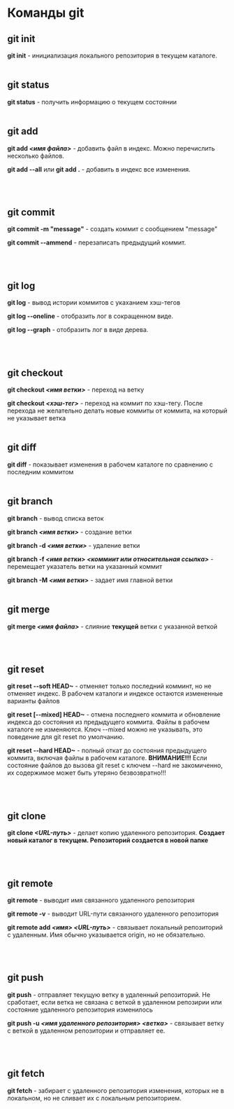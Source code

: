 # Команды git

## git init
**git init** - инициализация локального репозитория в текущем каталоге.
<br/>
<br/>

## git status
**git status** - получить информацию о текущем состоянии
<br/>
<br/>

## git add
**git add _<имя файла>_** - добавить файл в индекс. Можно перечислить несколько файлов.

**git add --all** или **git add .** - добавить в индекс все изменения.

<br/>
<br/>

## git commit
**git commit -m "message"** - создать коммит с сообщением "message"

**git commit --ammend** - перезаписать предыдущий коммит.

<br/>
<br/>

## git log
**git log** - вывод истории коммитов с укаханием хэш-тегов

**git log --oneline** - отобразить лог в сокращенном виде.

**git log --graph** - отобразить лог в виде дерева.

<br/>
<br/>

## git checkout
**git checkout _<имя ветки>_** - переход на ветку

**git checkout _<хэш-тег>_** - переход на коммит по хэш-тегу. После перехода не желательно делать новые коммиты от коммита, на который не указывает ветка 
<br/>
<br/>

## git diff
**git diff** - показывает изменения в рабочем каталоге по сравнению с последним коммитом
<br/>
<br/>

## git branch
**git branch** - вывод списка веток

**git branch _<имя ветки>_** - создание ветки

**git branch -d _<имя ветки>_** - удаление ветки

**git branch -f _<имя ветки>_ _<коммиит или относительная ссылка>_** - перемещает указатель ветки на указанный коммит

**git branch -M _<имя ветки>_** - задает имя главной ветки
<br/>
<br/>

## git merge

**git merge _<имя файла>_** - слияние **текущей** ветки с указанной веткой

<br/>
<br/>

## git reset

**git reset --soft HEAD~** - отменяет только последний комминт, но не отменяет индекс. В рабочем каталоги и индексе остаются измененные варианты файлов

**git reset [--mixed] HEAD~** - отмена последнего коммита и обновление индекса до состояния из предыдущего коммита. Файлы в рабочем каталоге не изменяются. Ключ --mixed можно не указывать, это поведение для git reset по умолчанию.

**git reset --hard HEAD~** - полный откат до состояния предыдущего коммита, включая файлы в рабочем каталоге. **ВНИМАНИЕ!!!** Если состояние файлов до вызова git reset с ключем --hard не закомиченно, их содержимое может быть утеряно безвозвратно!!!

<br/>
<br/>

## git clone

**git clone _<URL-путь>_** - делает копию удаленного репозитория. **Создает новый каталог в текущем. Репозиторий создается в новой папке**

<br/>
<br/>

## git remote

**git remote** - выводит имя связанного удаленного репозитория

**git remote -v** - выводит URL-пути связанного удаленного репозитория

**git remote add _<имя>_ _<URL-путь>_** - связывает локальный репозиторий с удаленным. Имя обычно указывается origin, но не обязательно.

<br/>
<br/>

## git push

**git push** - отправляет текущую ветку в удаленный репозиторий. Не сработает, если ветка не связана с веткой в удаленном репозирии или состояние удаленного репозитория изменилось

**git push -u _<имя удаленного репозитория>_ _<ветка>_** - связывает ветку с веткой в удаленном репозитории и отправляет ее.

<br/>
<br/>

## git fetch

**git fetch** - забирает с удаленного репозитория изменения, которых не в локальном, но не сливает их с локальным репозиторием.

